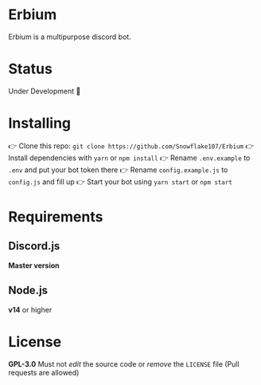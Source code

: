# Erbium
Erbium is a multipurpose discord bot.

# Status
Under Development 🚧

# Installing
👉 Clone this repo: `git clone https://github.com/Snowflake107/Erbium`
👉 Install dependencies with `yarn` or `npm install`
👉 Rename `.env.example` to `.env` and put your bot token there
👉 Rename `config.example.js` to `config.js` and fill up
👉 Start your bot using `yarn start` or `npm start`

# Requirements
## Discord.js
**Master version**

## Node.js
**v14** or higher

# License
**GPL-3.0**
Must not *edit* the source code or *remove* the `LICENSE` file (Pull requests are allowed)